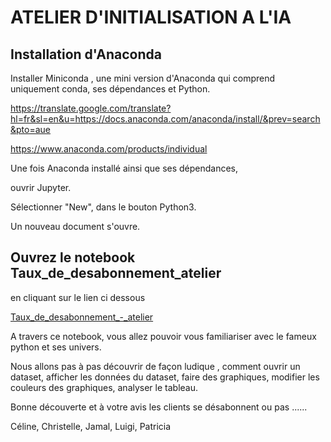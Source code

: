 # ATELIER D'INITIALISATION A L'IA

## Installation d'Anaconda

Installer Miniconda , une mini version d'Anaconda qui comprend uniquement conda, ses dépendances et Python.

https://translate.google.com/translate?hl=fr&sl=en&u=https://docs.anaconda.com/anaconda/install/&prev=search&pto=aue

https://www.anaconda.com/products/individual

Une fois Anaconda installé ainsi que ses dépendances, 

  ouvrir Jupyter.

  Sélectionner "New", dans le bouton Python3.

Un nouveau document s'ouvre.



## Ouvrez le notebook Taux_de_desabonnement_atelier

en cliquant sur le lien ci dessous

[Taux_de_desabonnement_-_atelier](/Taux_de_desabonnement_atelier.ipynb)

A travers ce notebook, vous allez pouvoir vous familiariser avec le fameux python et ses univers.

Nous allons pas à pas découvrir de façon ludique , comment ouvrir un dataset, afficher les données du dataset, faire des graphiques, modifier les couleurs des graphiques, analyser le tableau.

Bonne découverte et à votre avis les clients se désabonnent ou pas ......


Céline, Christelle, Jamal, Luigi, Patricia

